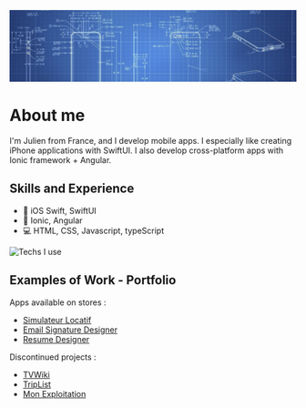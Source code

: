 ![Mobile app blueprints](https://github.com/julien-vanh/julien-vanh/blob/2bfb91e682cb343e662d44da6cf8fb64ca52d50a/assets/blueprints.jpeg)

# About me
I'm Julien from France, and I develop mobile apps. 
I especially like creating iPhone applications with SwiftUI. 
I also develop cross-platform apps with Ionic framework + Angular.

## Skills and Experience
* 📱 iOS Swift, SwiftUI
* 📱 Ionic, Angular
* 💻 HTML, CSS, Javascript, typeScript

![Techs I use](https://skillicons.dev/icons?i=ts,html,angular,swift,firebase,aws,git)

## Examples of Work - Portfolio
Apps available on stores :
* [Simulateur Locatif](https://www.simulateur-locatif.fr/)
* [Email Signature Designer](https://apps.apple.com/us/app/email-signature-designer/id1549588213)
* [Resume Designer](https://apps.apple.com/us/app/resume-designer/id1586631944?platform=iphone)

Discontinued projects :
* [TVWiki](https://github.com/julien-vanh/julien-vanh/blob/774e2e6e3c6713da7528d7e722a27f23f352c3ff/tvwiki.md)
* [TripList](https://github.com/julien-vanh/julien-vanh/blob/774e2e6e3c6713da7528d7e722a27f23f352c3ff/triplist.md)
* [Mon Exploitation](https://github.com/julien-vanh/julien-vanh/blob/774e2e6e3c6713da7528d7e722a27f23f352c3ff/visio.md)
